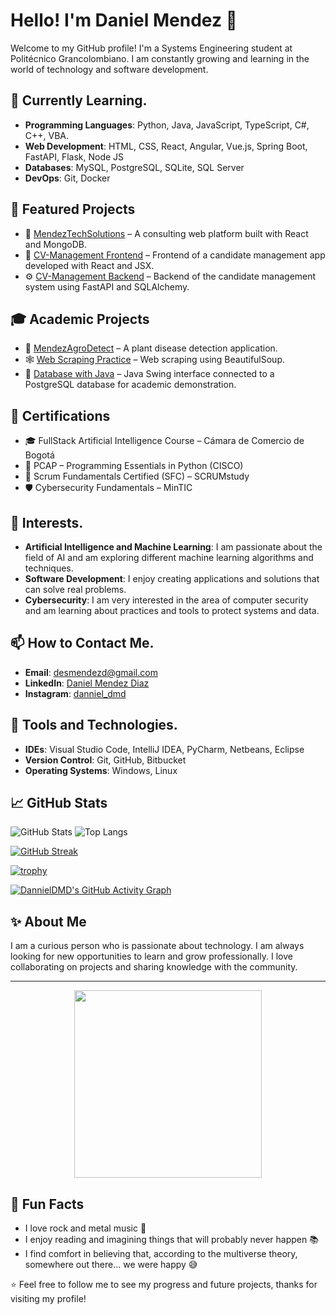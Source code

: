 # Hello! I'm Daniel Mendez 👋

Welcome to my GitHub profile! I'm a Systems Engineering student at Politécnico Grancolombiano. I am constantly growing and learning in the world of technology and software development.

## 🌱 Currently Learning.

- **Programming Languages**: Python, Java, JavaScript, TypeScript, C#, C++, VBA.
- **Web Development**: HTML, CSS, React, Angular, Vue.js, Spring Boot, FastAPI, Flask, Node JS
- **Databases**: MySQL, PostgreSQL, SQLite, SQL Server
- **DevOps**: Git, Docker



## 🚀 Featured Projects

- 🧠 [MendezTechSolutions](https://github.com/DannielDMD/MendezTechSolutions.git) – A consulting web platform built with React and MongoDB.
- 📝 [CV-Management Frontend](https://github.com/DannielDMD/Cv-Managments-Front-JSX.git) – Frontend of a candidate management app developed with React and JSX.
- ⚙️ [CV-Management Backend](https://github.com/DannielDMD/CV_Management.git) – Backend of the candidate management system using FastAPI and SQLAlchemy.


## 🎓 Academic Projects

- 🌿 [MendezAgroDetect](https://github.com/DannielDMD/MendezAgroDetect.git) – A plant disease detection application.
- 🕸️ [Web Scraping Practice](https://github.com/DannielDMD/Web-Scraping.git) – Web scraping using BeautifulSoup.
- 🐘 [Database with Java](https://github.com/DannielDMD/DataBaseWithJava.git) – Java Swing interface connected to a PostgreSQL database for academic demonstration.

## 📜 Certifications

- 🎓 FullStack Artificial Intelligence Course – Cámara de Comercio de Bogotá
- 🐍 PCAP – Programming Essentials in Python (CISCO)
- 🔄 Scrum Fundamentals Certified (SFC) – SCRUMstudy
- 🛡️ Cybersecurity Fundamentals – MinTIC



## 🎯 Interests.

- **Artificial Intelligence and Machine Learning**: I am passionate about the field of AI and am exploring different machine learning algorithms and techniques.
- **Software Development**: I enjoy creating applications and solutions that can solve real problems.
- **Cybersecurity**: I am very interested in the area of computer security and am learning about practices and tools to protect systems and data.

## 📫 How to Contact Me.

- **Email**: [desmendezd@gmail.com](mailto:desmendezd@gmail.com)
- **LinkedIn**: [Daniel Mendez Diaz](https://www.linkedin.com/in/daniel-m%C3%A9ndez-d%C3%ADaz-9a128b258/)
- **Instagram**: [danniel_dmd](https://www.instagram.com/danniel_dmd/)

## 🔧 Tools and Technologies.

- **IDEs**: Visual Studio Code, IntelliJ IDEA, PyCharm, Netbeans, Eclipse
- **Version Control**: Git, GitHub, Bitbucket
- **Operating Systems**: Windows, Linux



## 📈 GitHub Stats

![GitHub Stats](https://github-readme-stats.vercel.app/api?username=DannielDMD&show_icons=true&theme=radical)
![Top Langs](https://github-readme-stats.vercel.app/api/top-langs/?username=DannielDMD&layout=compact&theme=radical)

[![GitHub Streak](https://streak-stats.demolab.com?user=DannielDMD&theme=radical&date_format=M%20j%5B%2C%20Y%5D)](https://git.io/streak-stats)

[![trophy](https://github-profile-trophy.vercel.app/?username=DannielDMD&theme=radical&row=2&column=3)](https://github.com/ryo-ma/github-profile-trophy)

[![DannielDMD's GitHub Activity Graph](https://github-readme-activity-graph.vercel.app/graph?username=DannielDMD&theme=radical)](https://github.com/Ashutosh00710/github-readme-activity-graph)


## ✨ About Me

I am a curious person who is passionate about technology. I am always looking for new opportunities to learn and grow professionally. I love collaborating on projects and sharing knowledge with the community.

---
<p align="center">
  <img src="https://media.giphy.com/media/qgQUggAC3Pfv687qPC/giphy.gif" width="300">
</p>


## 🎸 Fun Facts

- I love rock and metal music 🤘
- I enjoy reading and imagining things that will probably never happen 📚
- I find comfort in believing that, according to the multiverse theory, somewhere out there... we were happy 😅

⭐️ Feel free to follow me to see my progress and future projects, thanks for visiting my profile!

